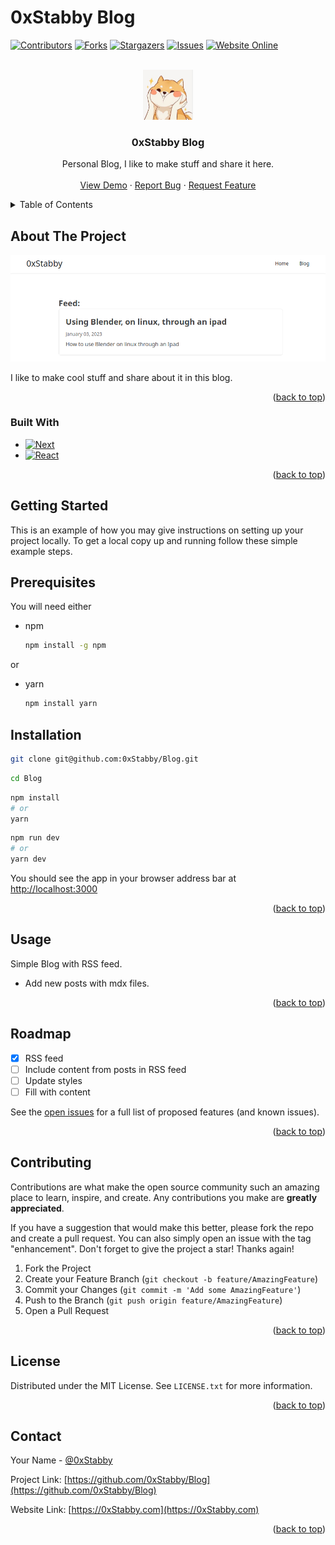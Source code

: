 # 0xStabby Blog


<a name="readme-top"></a>

[![Contributors][contributors-shield]][contributors-url]
[![Forks][forks-shield]][forks-url]
[![Stargazers][stars-shield]][stars-url]
[![Issues][issues-shield]][issues-url]
[![Website Online][website-online-shield]][website-online-url]



<!-- PROJECT LOGO -->
<br />
<div align="center">
  <a href="https://github.com/0xStabby/Blog">
    <img src="public/Stabby.jpeg" alt="Logo" width="80" height="80">
  </a>

  <h3 align="center">0xStabby Blog</h3>

  <p align="center">
    Personal Blog, I like to make stuff and share it here.
    <br />
    <br />
    <a href="https://github.com/0xStabby/Blog">View Demo</a>
    ·
    <a href="https://github.com/0xStabby/Blog/issues">Report Bug</a>
    ·
    <a href="https://github.com/0xStabby/Blog/issues">Request Feature</a>
  </p>
</div>



<!-- TABLE OF CONTENTS -->
<details>
  <summary>Table of Contents</summary>
  <ol>
    <li>
      <a href="#about-the-project">About The Project</a>
      <ul>
        <li><a href="#built-with">Built With</a></li>
      </ul>
    </li>
    <li>
      <a href="#getting-started">Getting Started</a>
      <ul>
        <li><a href="#prerequisites">Prerequisites</a></li>
        <li><a href="#installation">Installation</a></li>
      </ul>
    </li>
    <li><a href="#usage">Usage</a></li>
    <li><a href="#roadmap">Roadmap</a></li>
    <li><a href="#contributing">Contributing</a></li>
    <li><a href="#license">License</a></li>
    <li><a href="#contact">Contact</a></li>
    <!--<li><a href="#acknowledgments">Acknowledgments</a></li>-->
  </ol>
</details>



<!-- ABOUT THE PROJECT -->
## About The Project

[![Product Name Screen Shot][product-screenshot]](https://0xStabby.com)

I like to make cool stuff and share about it in this blog.

<p align="right">(<a href="#readme-top">back to top</a>)</p>



### Built With

* [![Next][Next.js]][Next-url]
* [![React][React.js]][React-url]

<p align="right">(<a href="#readme-top">back to top</a>)</p>



<!-- GETTING STARTED -->
## Getting Started

This is an example of how you may give instructions on setting up your project locally.
To get a local copy up and running follow these simple example steps.

## Prerequisites

You will need either
* npm
  ```sh
  npm install -g npm
  ```
or
* yarn
  ```sh
  npm install yarn
  ```



## Installation

```sh
git clone git@github.com:0xStabby/Blog.git
```

```sh
cd Blog
```

```sh
npm install
# or
yarn
```

```sh
npm run dev
# or
yarn dev
```

You should see the app in your browser address bar at [http://localhost:3000](http://localhost:3000)

<p align="right">(<a href="#readme-top">back to top</a>)</p>



<!-- USAGE EXAMPLES -->
## Usage

Simple Blog with RSS feed.
* Add new posts with mdx files.

<p align="right">(<a href="#readme-top">back to top</a>)</p>



<!-- ROADMAP -->
## Roadmap

- [x] RSS feed
- [ ] Include content from posts in RSS feed
- [ ] Update styles
- [ ] Fill with content

See the [open issues](https://github.com/0xStabby/Blog/issues) for a full list of proposed features (and known issues).

<p align="right">(<a href="#readme-top">back to top</a>)</p>



<!-- CONTRIBUTING -->
## Contributing

Contributions are what make the open source community such an amazing place to learn, inspire, and create. Any contributions you make are **greatly appreciated**.

If you have a suggestion that would make this better, please fork the repo and create a pull request. You can also simply open an issue with the tag "enhancement".
Don't forget to give the project a star! Thanks again!

1. Fork the Project
2. Create your Feature Branch (`git checkout -b feature/AmazingFeature`)
3. Commit your Changes (`git commit -m 'Add some AmazingFeature'`)
4. Push to the Branch (`git push origin feature/AmazingFeature`)
5. Open a Pull Request

<p align="right">(<a href="#readme-top">back to top</a>)</p>



<!-- LICENSE -->
## License

Distributed under the MIT License. See `LICENSE.txt` for more information.

<p align="right">(<a href="#readme-top">back to top</a>)</p>



<!-- CONTACT -->
## Contact

Your Name - [@0xStabby](https://twitter.com/0xStabby)

Project Link: [https://github.com/0xStabby/Blog](https://github.com/0xStabby/Blog)

Website Link: [https://0xStabby.com](https://0xStabby.com)

<p align="right">(<a href="#readme-top">back to top</a>)</p>



<!-- ACKNOWLEDGMENTS -->
<!--
## Acknowledgments

* []()
* []()
* []()

<p align="right">(<a href="#readme-top">back to top</a>)</p>
-->



<!-- MARKDOWN LINKS & IMAGES -->
[website-online-shield]: https://img.shields.io/website?style=for-the-badge&up_message=online&url=https%3A%2F%2F0xStabby.com
[website-online-url]: https://0xStabby.com
[contributors-shield]: https://img.shields.io/github/contributors/0xStabby/Blog.svg?style=for-the-badge
[contributors-url]: https://github.com/0xStabby/Blog/graphs/contributors
[forks-shield]: https://img.shields.io/github/forks/0xStabby/Blog.svg?style=for-the-badge
[forks-url]: https://github.com/0xStabby/Blog/network/members
[stars-shield]: https://img.shields.io/github/stars/0xStabby/Blog.svg?style=for-the-badge
[stars-url]: https://github.com/0xStabby/Blog/stargazers
[issues-shield]: https://img.shields.io/github/issues/0xStabby/Blog.svg?style=for-the-badge
[issues-url]: https://github.com/0xStabby/Blog/issues
[license-shield]: https://img.shields.io/github/license/0xStabby/Blog.svg?style=for-the-badge
[license-url]: https://github.com/0xStabby/Blog/blob/master/LICENSE.txt
[product-screenshot]: public/screenshot.png
[Next.js]: https://img.shields.io/badge/next.js-000000?style=for-the-badge&logo=nextdotjs&logoColor=white
[Next-url]: https://nextjs.org/
[React.js]: https://img.shields.io/badge/React-20232A?style=for-the-badge&logo=react&logoColor=61DAFB
[React-url]: https://reactjs.org/
